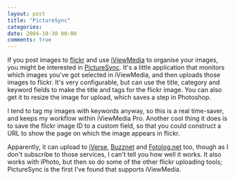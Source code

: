 ```yaml
---
layout: post
title: "PictureSync"
categories:
date: 2004-10-30 00:00
comments: true
---
```


<p>If you post images to <a href="http://www.flickr.com/">flickr</a> and use <a href="http://www.iview-multimedia.com/">iViewMedia</a> to organise your images, you might be interested in <a href="http://holocore.com/?PictureSync">PictureSync</a>. It's a little application that monitors which images you've got selected in iViewMedia, and then uploads those images to flickr. It's very configurable, but can use the title, category and keyword fields to make the title and tags for the flickr image. You can also get it to resize the image for upload, which saves a step in Photoshop.</p>

<p>I tend to tag my images with keywords anyway, so this is a real time-saver, and keeps my workflow within iViewMedia Pro. Another cool thing it does is to save the flickr image ID to a custom field, so that you could construct a URL to show the page on which the image appears in flickr.</p>

<p>Apparently, it can upload to <a href="http://iverse.com/">iVerse</a>, <a href="http://www.buzznet.com/">Buzznet</a> and <a href="http://www.fotolog.net/">Fotolog.net</a> too, though as I don't subscribe to those services, I can't tell you how well it works. It also works with iPhoto, but then so do some of the other flickr uploading tools; PictureSync is the first I've found that supports iViewMedia.</p>


